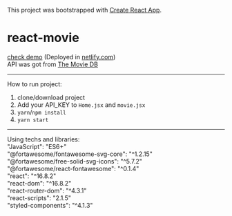 This project was bootstrapped with [Create React App](https://github.com/facebook/create-react-app).
# react-movie

<a href="https://optimistic-dubinsky-7d6b8f.netlify.com">check demo</a> (Deployed in [netlify.com](https://www.netlify.com/)) <br>
API was got from [The Movie DB](https://www.themoviedb.org/documentation/api)
***
How to run project:
1. clone/download project
2. Add your API_KEY to `Home.jsx` and `movie.jsx`
3. `yarn`/`npm install`
4. `yarn start`
***
Using techs and libraries: <br>
"JavaScript": "ES6+" <br>
"@fortawesome/fontawesome-svg-core": "^1.2.15" <br>
"@fortawesome/free-solid-svg-icons": "^5.7.2" <br>
"@fortawesome/react-fontawesome": "^0.1.4" <br>
"react": "^16.8.2" <br>
"react-dom": "^16.8.2" <br>
"react-router-dom": "^4.3.1" <br>
"react-scripts": "2.1.5" <br>
"styled-components": "^4.1.3" <br>

